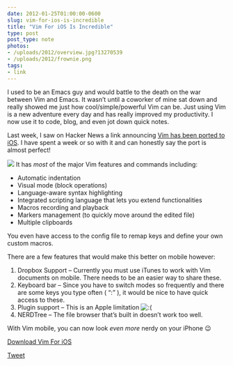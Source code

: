 ```yaml
---
date: 2012-01-25T01:00:00-0600
slug: vim-for-ios-is-incredible
title: "Vim For iOS Is Incredible"
type: post
post_type: note
photos:
- /uploads/2012/overview.jpg?13270539
- /uploads/2012/frownie.png
tags:
- link
---
```

I used to be an Emacs guy and would battle to the death on the war between Vim and Emacs. It wasn’t until a coworker of mine sat down and really showed me just how cool/simple/powerful Vim can be. Just using Vim is a new adventure every day and has really improved my productivity. I now use it to code, blog, and even jot down quick notes.


Last week, I saw on Hacker News a link announcing [Vim has been ported to iOS](http://applidium.com/en/applications/vim/). I have spent a week or so with it and can honestly say the port is almost perfect!


![](/uploads/2012/overview.jpg?13270539)
It has *most* of the major Vim features and commands including:


* Automatic indentation
* Visual mode (block operations)
* Language-aware syntax highlighting
* Integrated scripting language that lets you extend functionalities
* Macros recording and playback
* Markers management (to quickly move around the edited file)
* Multiple clipboards


You even have access to the config file to remap keys and define your own custom macros.


There are a few features that would make this better on mobile however:


1. Dropbox Support – Currently you must use iTunes to work with Vim documents on mobile. There needs to be an easier way to share these.
2. Keyboard bar – Since you have to switch modes so frequently and there are some keys you type often ( “:” ), it would be nice to have quick access to these.
3. Plugin support – This is an Apple limitation ![:(](/uploads/2012/frownie.png)
4. NERDTree – The file browser that’s built in doesn’t work too well.


With Vim mobile, you can now look *even more* nerdy on your iPhone 😉


[Download Vim For iOS](http://itunes.apple.com/app/vim/id492668168)



[Tweet](http://twitter.com/share)


